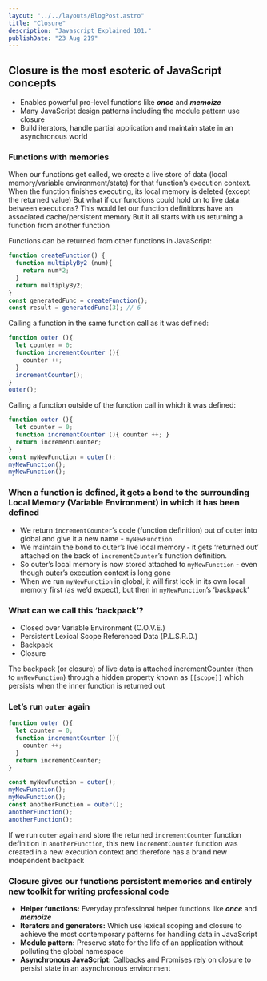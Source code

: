 ```yaml
---
layout: "../../layouts/BlogPost.astro"
title: "Closure"
description: "Javascript Explained 101."
publishDate: "23 Aug 219"
---
```


## Closure is the most esoteric of JavaScript concepts
- Enables powerful pro-level functions like <strong><em>once</em></strong> and <strong><em>memoize</em></strong>
- Many JavaScript design patterns including the module pattern use closure
- Build iterators, handle partial application and maintain state in an
asynchronous world

### Functions with memories
When our functions get called, we create a live store of data (local memory/variable environment/state) for that function’s execution context.
When the function finishes executing, its local memory is deleted (except the returned value)
But what if our functions could hold on to live data between executions?
This would let our function definitions have an associated cache/persistent memory
But it all starts with us returning a function from another function

Functions can be returned from other functions in JavaScript:
```javascript
function createFunction() {
  function multiplyBy2 (num){
    return num*2;
  }
  return multiplyBy2;
}
const generatedFunc = createFunction();
const result = generatedFunc(3); // 6
```

Calling a function in the same function call as it was defined:
```javascript
function outer (){
  let counter = 0;
  function incrementCounter (){
    counter ++;
  }
  incrementCounter();
}
outer();
```

Calling a function outside of the function call in which it was defined:
```javascript
function outer (){
  let counter = 0;
  function incrementCounter (){ counter ++; }
  return incrementCounter;
}
const myNewFunction = outer();
myNewFunction();
myNewFunction();
```

### When a function is defined, it gets a bond to the surrounding Local Memory (Variable Environment) in which it has been defined
- We return ```incrementCounter```’s code (function definition) out of outer into
global and give it a new name - ```myNewFunction```
- We maintain the bond to outer’s live local memory - it gets ‘returned out’
attached on the back of ```incrementCounter```’s function definition.
- So outer’s local memory is now stored attached to ```myNewFunction``` - even
though outer’s execution context is long gone
- When we run ```myNewFunction``` in global, it will first look in its own local
memory first (as we’d expect), but then in ```myNewFunction```’s ‘backpack’

### What can we call this ‘backpack’?
- Closed over Variable Environment (C.O.V.E.)
- Persistent Lexical Scope Referenced Data (P.L.S.R.D.)
- Backpack
- Closure

The backpack (or closure) of live data is attached incrementCounter (then to ```myNewFunction```) through a hidden property known as ```[[scope]]``` which persists when the inner function is returned out

### Let’s run ```outer``` again
```javascript
function outer (){
  let counter = 0;
  function incrementCounter (){
    counter ++;
  }
  return incrementCounter;
}

const myNewFunction = outer();
myNewFunction();
myNewFunction();
const anotherFunction = outer();
anotherFunction();
anotherFunction();
```

If we run ```outer``` again and store the returned ```incrementCounter``` function definition in ```anotherFunction```, this new ```incrementCounter``` function was created in a new execution context and therefore has a brand new independent backpack

### Closure gives our functions persistent memories and entirely new toolkit for writing professional code

- **Helper functions:** Everyday professional helper functions like <strong><em>once</em></strong> and <strong><em>memoize</em></strong> <br>
- **Iterators and generators:** Which use lexical scoping and closure to achieve the most contemporary patterns for handling data in JavaScript<br>
- **Module pattern:** Preserve state for the life of an application without polluting the global namespace<br>
- **Asynchronous JavaScript:** Callbacks and Promises rely on closure to persist state in an asynchronous environment<br>
